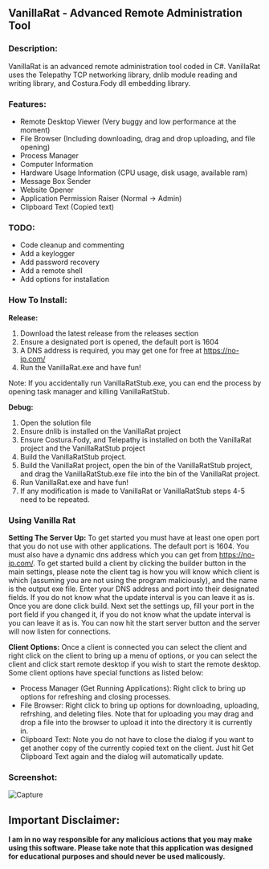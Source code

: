 ## VanillaRat - Advanced Remote Administration Tool
### Description:
VanillaRat is an advanced remote administration tool coded in C#. VanillaRat uses the Telepathy TCP networking library, dnlib module reading and writing library, and Costura.Fody dll embedding library.

### Features:
- Remote Desktop Viewer (Very buggy and low performance at the moment)
- File Browser (Including downloading, drag and drop uploading, and file opening)
- Process Manager
- Computer Information 
- Hardware Usage Information (CPU usage, disk usage, available ram)
- Message Box Sender 
- Website Opener 
- Application Permission Raiser (Normal -> Admin)
- Clipboard Text (Copied text)

### TODO:
- Code cleanup and commenting
- Add a keylogger
- Add password recovery
- Add a remote shell 
- Add options for installation 

### How To Install:
**Release:**
1. Download the latest release from the releases section 
2. Ensure a designated port is opened, the default port is 1604
3. A DNS address is required, you may get one for free at https://no-ip.com/
4. Run the VanillaRat.exe and have fun! 

Note: If you accidentally run VanillaRatStub.exe, you can end the process by opening task manager and killing VanillaRatStub.

**Debug:**

1. Open the solution file
2. Ensure dnlib is installed on the VanillaRat project
3. Ensure Costura.Fody, and Telepathy is installed on both the VanillaRat project and the VanillaRatStub project
4. Build the VanillaRatStub project.
5. Build the VanillaRat project, open the bin of the VanillaRatStub project, and drag the VanillaRatStub.exe file into the bin of the VanillaRat project.
6. Run VanillaRat.exe and have fun! 
7. If any modification is made to VanillaRat or VanillaRatStub steps 4-5 need to be repeated. 

### Using Vanilla Rat

**Setting The Server Up:**
To get started you must have at least one open port that you do not use with other applications. The default port is 1604. You must also have a dynamic dns address which you can get from https://no-ip.com/.
To get started build a client by clicking the builder button in the main settings, please note the client tag is how you will know which client is which (assuming you are not using the program maliciously), and the name is the output exe file. Enter your DNS address and port into their designated fields. If you do not know what the update interval is you can leave it as is. Once you are done click build. 
Next set the settings up, fill your port in the port field if you changed it, if you do not know what the update interval is you can leave it as is. You can now hit the start server button and the server will now listen for connections. 

**Client Options:** 
Once a client is connected you can select the client and right click on the client to bring up a menu of options, or you can select the client and click start remote desktop if you wish to start the remote desktop. Some client options have special functions as listed below: 
- Process Manager (Get Running Applications): Right click to bring up options for refreshing and closing processes. 
- File Browser: Right click to bring up options for downloading, uploading, refrshing, and deleting files. Note that for uploading you may drag and drop a file into the browser to upload it into the directory it is currently in.
- Clipboard Text: Note you do not have to close the dialog if you want to get another copy of the currently copied text on the client. Just hit Get Clipboard Text again and the dialog will automatically update.

### Screenshot: 
![Capture](https://user-images.githubusercontent.com/39781618/54472005-b7bca600-478f-11e9-8a0a-45006870ee18.PNG)
## Important Disclaimer:

**I am in no way responsible for any malicious actions that you may make using this software. Please take note that this application was designed for educational purposes and should never be used malicously.**
